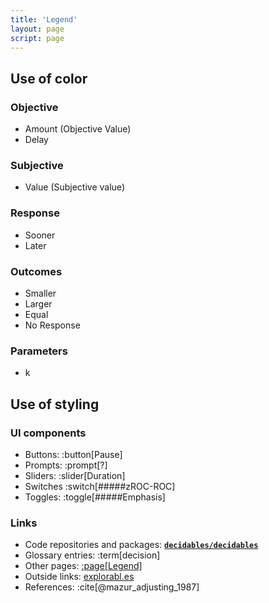 ```yaml
---
title: 'Legend'
layout: page
script: page
---
```


## Use of color

### Objective 

<ul class="dec-legend">
  <li class="a">
    <span class="key amount">Amount</span>
    (<span class="key objectivevalue">Objective Value</span>)
  </li>
  <li class="d">
    <span class="key delay">Delay</span>
  </li>
</ul>

### Subjective

<ul class="dec-legend">
  <li class="v">
    <span class="key value">Value</span>
    (<span class="key subjectivevalue">Subjective value</span>)
  </li>
</ul>

### Response

<ul class="dec-legend">
  <li class="sooner">
    <span class="key sooner">Sooner</span>
  </li>
  <li class="later">
    <span class="key later">Later</span>
  </li>
</ul>

### Outcomes

<ul class="dec-legend">
  <li class="smaller">
    <span class="key smaller">Smaller</span>
  </li>
  <li class="larger">
    <span class="key larger">Larger</span>
  </li>
  <li class="equal">
    <span class="key equal">Equal</span>
  </li>
  <li class="nr">
    <span class="key noresponse">No Response</span>
  </li>
</ul>

### Parameters

<ul class="dec-legend">
  <li class="k">
    <span class="key k">k</span>
  </li>
</ul>

## Use of styling

### UI components

- Buttons: :button[Pause]
- Prompts: :prompt[?]
- Sliders: :slider[Duration]
- Switches :switch[#####<span class="math-var">z</span>ROC-ROC]
- Toggles: :toggle[#####Emphasis]

### Links

- Code repositories and packages:
  [**`decidables/decidables`**](https://github.com/decidables/decidables)
- Glossary entries: :term[decision]
- Other pages: [:page[Legend]](legend.html)
- Outside links: [explorabl.es](https://explorabl.es/)
- References: :cite[@mazur_adjusting_1987]
